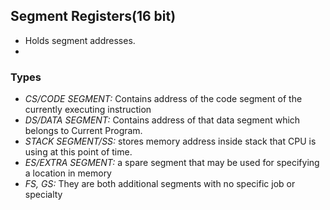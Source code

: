 ## Segment Registers(16 bit)
- Holds segment addresses. 
- 
### Types
  - *CS/CODE SEGMENT:* Contains address of the code segment of the currently executing instruction
  - *DS/DATA SEGMENT:*  Contains address of that data segment which belongs to Current Program.
  - *STACK SEGMENT/SS:* stores memory address inside stack that CPU is using at this point of time.
  - *ES/EXTRA SEGMENT:* a spare segment that may be used for specifying a location in memory
  - *FS, GS:*    They are both additional segments with no specific job or specialty
